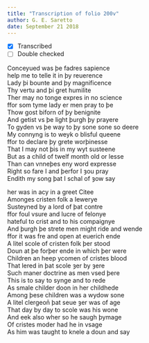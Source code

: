```yaml
---
title: "Transcription of folio 200v"
author: G. E. Saretto
date: September 21 2018
---
```


- [x] Transcribed
- [ ] Double checked

Conceyued was þe fadres sapience  
help me to telle it in þy reuerence  
Lady þi bounte and þy magnificence  
Thy vertu and þi gret humilite  
Ther may no tonge expres in no science  
ffor som tyme lady er men pray to þe  
Thow gost biforn of þy benignite  
And getist vs þe light þurgh þy prayere  
To gyden vs þe way to þy sone sone so deere  
My connyng is to weyk o blisful queene  
ffor to declare þy grete worþinesse  
That I may not þis in my wyt susteene  
But as a child of twelf month old or lesse  
Than can vnneþes eny word expresse  
Right so fare I and þerfor I ȝou pray  
Endith my song þat I schal of ȝow say  

her was in acy in a greet Citee  
Amonges cristen folk a Iewerye  
Susteyned by a lord of þat contre  
ffor foul vsure and lucre of felonye  
hateful to crist and to his compaignye  
And þurgh þe strete men might ride and wende  
ffor it was fre and open at euerich ende  
A litel scole of cristen folk þer stood  
Doun at þe forþer ende in which þer were  
Children an heep ycomen of cristes blood  
That lered in þat scole ȝer by ȝere  
Such maner doctrine as men vsed þere  
This is to say to synge and to rede  
As smale childer doon in her childhede  
Among þese children was a wydow sone  
A litel clergeon̄ þat seue ȝer was of age  
That day by day to scole was his wone  
And eek also wher so he saugh þymage  
Of cristes moder had he in vsage  
As him was taught to knele a doun and say  
